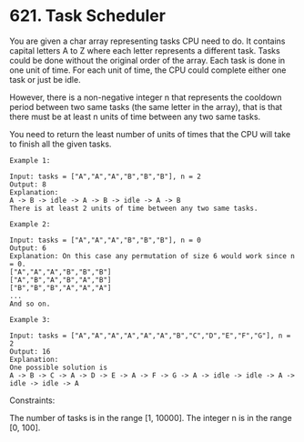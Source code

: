 # 621. Task Scheduler

You are given a char array representing tasks CPU need to do. It contains capital letters A to Z where each letter represents a different task. Tasks could be done without the original order of the array. Each task is done in one unit of time. For each unit of time, the CPU could complete either one task or just be idle.

However, there is a non-negative integer n that represents the cooldown period between two same tasks (the same letter in the array), that is that there must be at least n units of time between any two same tasks.

You need to return the least number of units of times that the CPU will take to finish all the given tasks.


```
Example 1:

Input: tasks = ["A","A","A","B","B","B"], n = 2
Output: 8
Explanation:
A -> B -> idle -> A -> B -> idle -> A -> B
There is at least 2 units of time between any two same tasks.
```

```
Example 2:

Input: tasks = ["A","A","A","B","B","B"], n = 0
Output: 6
Explanation: On this case any permutation of size 6 would work since n = 0.
["A","A","A","B","B","B"]
["A","B","A","B","A","B"]
["B","B","B","A","A","A"]
...
And so on.
```

```
Example 3:

Input: tasks = ["A","A","A","A","A","A","B","C","D","E","F","G"], n = 2
Output: 16
Explanation:
One possible solution is
A -> B -> C -> A -> D -> E -> A -> F -> G -> A -> idle -> idle -> A -> idle -> idle -> A
```

Constraints:

The number of tasks is in the range [1, 10000].
The integer n is in the range [0, 100].

